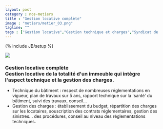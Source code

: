 ```yaml
---
layout: post
category : nos-metiers
title : "Gestion locative complète"
image : "metiers/metier_03.png"
tagline: ""
tags : ["Gestion locative","Gestion technique et charges","Syndicat de copropriété","Gestion d'entrepôts"]
---
```

{% include JB/setup %}
<div class="row">
    <div class="col-md-12 col-lg-12">
      <div class="thumbnail">
        <img src="{{ ASSET_PATH }}/metiers/img/metiertop4_03.jpg" class="img-responsive">
      </div>    </div>
    <div class="col-md-12 col-lg-12 text-center">
      <h3>Gestion locative complète<br/>
          Gestion locative de la totalité d'un immeuble qui intègre l'aspect technique et la gestion des charges.</h3>
    <ul>
      <li>Technique du bâtiment : respect de nombreuses réglementations en vigueur, plan de travaux sur 5 ans, rapport technique sur la 'santé' du bâtiment, suivi des travaux, conseil...</li>
      <li>Gestion des charges : établissement du budget, répartition des charges sur les locataires, souscription des contrats réglementaires, gestion des sinistres... des procédures, conseil au niveau des réglementations techniques.</li>
    </ul>
    </div>
</div>
